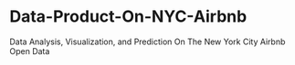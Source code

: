 # Data-Product-On-NYC-Airbnb
Data Analysis, Visualization, and Prediction On The New York City Airbnb Open Data

